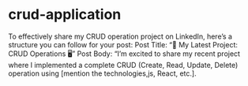 # crud-application
To effectively share my CRUD operation project on LinkedIn, here’s a structure you can follow for your post:  Post Title: “🚀 My Latest Project: CRUD Operations 🖥”  Post Body: “I’m excited to share my recent project where I implemented a complete CRUD (Create, Read, Update, Delete) operation using [mention the technologies,js, React, etc.].
